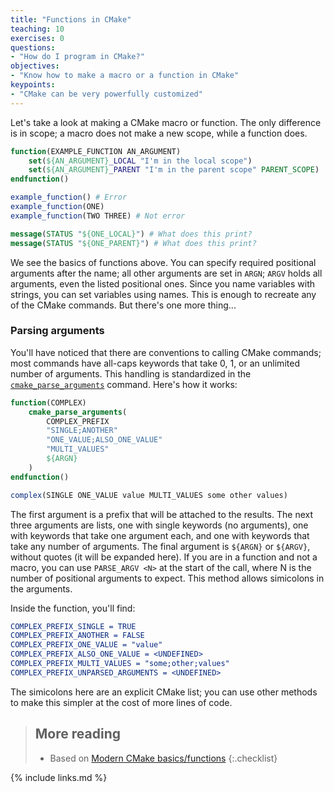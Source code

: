```yaml
---
title: "Functions in CMake"
teaching: 10
exercises: 0
questions:
- "How do I program in CMake?"
objectives:
- "Know how to make a macro or a function in CMake"
keypoints:
- "CMake can be very powerfully customized"
---
```


Let's take a look at making a CMake macro or function. The only difference is in scope; a macro does not make a new scope, while a function does.

```cmake
function(EXAMPLE_FUNCTION AN_ARGUMENT)
    set(${AN_ARGUMENT}_LOCAL "I'm in the local scope")
    set(${AN_ARGUMENT}_PARENT "I'm in the parent scope" PARENT_SCOPE)
endfunction()

example_function() # Error
example_function(ONE)
example_function(TWO THREE) # Not error

message(STATUS "${ONE_LOCAL}") # What does this print?
message(STATUS "${ONE_PARENT}") # What does this print?
```

We see the basics of functions above. You can specify required positional arguments after the name; all other arguments are set in `ARGN`; `ARGV` holds all arguments, even the listed positional ones. Since you name variables with strings, you can set variables using names. This is enough to recreate any of the CMake commands. But there's one more thing...


### Parsing arguments

You'll have noticed that there are conventions to calling CMake commands; most commands have all-caps keywords that take 0, 1, or an unlimited number of arguments. This handling is standardized in the [`cmake_parse_arguments`](https://cmake.org/cmake/help/latest/command/cmake_parse_arguments.html) command. Here's how it works:

```cmake
function(COMPLEX)
    cmake_parse_arguments(
        COMPLEX_PREFIX
        "SINGLE;ANOTHER"
        "ONE_VALUE;ALSO_ONE_VALUE"
        "MULTI_VALUES"
        ${ARGN}
    )
endfunction()

complex(SINGLE ONE_VALUE value MULTI_VALUES some other values)
```
The first argument is a prefix that will be attached to the results. The next three arguments are lists, one with single keywords (no arguments), one with keywords that take one argument each, and one with keywords that take any number of arguments. The final argument is `${ARGN}` or `${ARGV}`, without quotes (it will be expanded here). If you are in a function and not a macro, you can use `PARSE_ARGV <N>` at the start of the call, where N is the number of positional arguments to expect. This method allows simicolons in the arguments.

Inside the function, you'll find:

```cmake
COMPLEX_PREFIX_SINGLE = TRUE
COMPLEX_PREFIX_ANOTHER = FALSE
COMPLEX_PREFIX_ONE_VALUE = "value"
COMPLEX_PREFIX_ALSO_ONE_VALUE = <UNDEFINED>
COMPLEX_PREFIX_MULTI_VALUES = "some;other;values"
COMPLEX_PREFIX_UNPARSED_ARGUMENTS = <UNDEFINED>
```

The simicolons here are an explicit CMake list; you can use other methods to make this simpler at the cost of more lines of code.

> ## More reading
> 
> * Based on [Modern CMake basics/functions][]
{:.checklist}

[Modern CMake basics/functions]: https://cliutils.gitlab.io/modern-cmake/chapters/basics/functions.html]

{% include links.md %}
